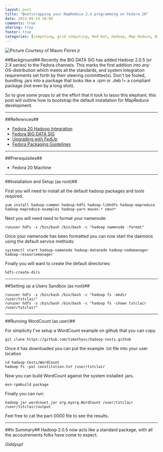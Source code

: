 ```yaml
---
layout: post
title: "Bootstrapping your MapReduce 2.X programming on Fedora 20"
date: 2013-09-14 10:00
comments: true
sharing: true
footer: true
categories: [computing, grid computing, Red Hat, Hadoop, Map Reduce, Big Data]
---
```


<img src="{{ root_url }}/images/ElephantCowboy.jpg" alt="Picture Courtesy of Mauro Flores jr"/>

##Background##
Recently the BIG DATA SIG has added Hadoop 2.0.5 (or 2.X series) to the Fedora channels.  This 
marks the first addition into *any* OS-distribution which meets all the standards, and system integration 
requirements set forth by their steering committee(s).  Don't be fooled, bundling .jars into a package that 
looks like a .rpm or .deb != a compliant package (not even by a long shot).

So to give some props to all the effort that it took to lasso this elephant, this post will outline how to bootstrap 
the default installation for MapReduce development.

--- 

##References##

*   [Fedora 20 Hadoop Integration](https://fedoraproject.org/wiki/Changes/Hadoop)
*   [Fedora BIG DATA SIG](https://fedoraproject.org/wiki/Big_data_SIG)
*   [Upgrading with FedUp](http://fedoraproject.org/wiki/FedUp)
*   [Fedora Packaging Guidelines](https://fedoraproject.org/wiki/Packaging:Guidelines?rd=Packaging/Guidelines)

---

##Prerequisites##

*   Fedora 20 Machine

---

##Installation and Setup (as root)##

First you will need to install all the default hadoop packages and tools required. 

    yum install hadoop-common hadoop-hdfs hadoop-libhdfs hadoop-mapreduce hadoop-mapreduce-examples hadoop-yarn maven-* xmvn* 

Next you will need need to format your namenode:

    runuser hdfs -s /bin/bash /bin/bash -c "hadoop namenode -format"
    
Once your namenode has been formatted you can now start the daemons using the default service methods:

    systemctl start hadoop-namenode hadoop-datanode hadoop-nodemanager hadoop-resourcemanager

Finally you will want to create the default directories: 

    hdfs-create-dirs

---
    
##Setting up a Users Sandbox (as root)##

    runuser hdfs -s /bin/bash /bin/bash -c "hadoop fs -mkdir /user/tstclair"
    runuser hdfs -s /bin/bash /bin/bash -c "hadoop fs -chown tstclair /user/tstclair"
    
---
##Running WordCount (as user)##

For simplicity I've setup a WordCount example on github that you can copy.

    git clone https://github.com/timothysc/hadoop-tests.github

Once it has downloaded you can put the example .txt file into your user location

    cd hadoop-tests/WordCount
    hadoop fs -put constitution.txt /user/tstclair
    
Now you can build WordCount against the system installed .jars.

    mvn-rpmbuild package 
    
Finally you can run:

    hadoop jar wordcount.jar org.myorg.WordCount /user/tstclair /user/tstclair/output 
    
Feel free to cat the part-0000 file to see the results. 

---
##In Summary##
Hadoop 2.0.5 now acts like a standard package, with all the accoutrements folks have come to expect. 

*Giddyup!*
